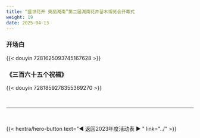```yaml
---
title: “盛世花开 美丽湖南”第二届湖南花卉苗木博览会开幕式
weight: 19
date: 2025-04-13
---
```


### 开场白

{{< douyin 7281625093745167628 >}}

### 《三百六十五个祝福》

{{< douyin 7281859278355369270 >}}

<br>
<hr>
<br>

{{< hextra/hero-button text="◀ 返回2023年度活动表 ▶ " link="../" >}}

